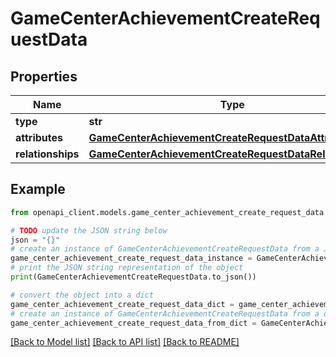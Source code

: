 # GameCenterAchievementCreateRequestData


## Properties

Name | Type | Description | Notes
------------ | ------------- | ------------- | -------------
**type** | **str** |  | 
**attributes** | [**GameCenterAchievementCreateRequestDataAttributes**](GameCenterAchievementCreateRequestDataAttributes.md) |  | 
**relationships** | [**GameCenterAchievementCreateRequestDataRelationships**](GameCenterAchievementCreateRequestDataRelationships.md) |  | [optional] 

## Example

```python
from openapi_client.models.game_center_achievement_create_request_data import GameCenterAchievementCreateRequestData

# TODO update the JSON string below
json = "{}"
# create an instance of GameCenterAchievementCreateRequestData from a JSON string
game_center_achievement_create_request_data_instance = GameCenterAchievementCreateRequestData.from_json(json)
# print the JSON string representation of the object
print(GameCenterAchievementCreateRequestData.to_json())

# convert the object into a dict
game_center_achievement_create_request_data_dict = game_center_achievement_create_request_data_instance.to_dict()
# create an instance of GameCenterAchievementCreateRequestData from a dict
game_center_achievement_create_request_data_from_dict = GameCenterAchievementCreateRequestData.from_dict(game_center_achievement_create_request_data_dict)
```
[[Back to Model list]](../README.md#documentation-for-models) [[Back to API list]](../README.md#documentation-for-api-endpoints) [[Back to README]](../README.md)


